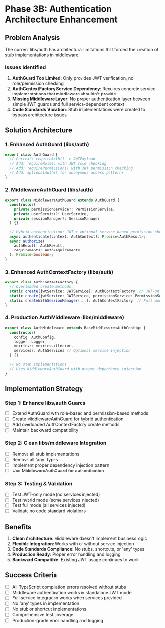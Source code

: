# Phase 3B: Authentication Architecture Enhancement

## Problem Analysis

The current libs/auth has architectural limitations that forced the creation of stub implementations in middleware:

### Issues Identified

1. **AuthGuard Too Limited**: Only provides JWT verification, no role/permission checking
2. **AuthContextFactory Service Dependency**: Requires concrete service implementations that middleware shouldn't provide
3. **Missing Middleware Layer**: No proper authentication layer between simple JWT guards and full service-dependent context
4. **Code Standards Violation**: Stub implementations were created to bypass architecture issues

## Solution Architecture

### 1. Enhanced AuthGuard (libs/auth)

```typescript
export class AuthGuard {
  // Current: requireAuth() -> JWTPayload
  // Add: requireRole() with JWT role checking
  // Add: requirePermission() with JWT permission checking
  // Add: optionalAuth() for anonymous access patterns
}
```

### 2. MiddlewareAuthGuard (libs/auth)

```typescript
export class MiddlewareAuthGuard extends AuthGuard {
  constructor(
    private permissionService?: PermissionService,
    private userService?: UserService,
    private sessionManager?: SessionManager
  ) {}

  // Hybrid authentication: JWT + optional service-based permission checking
  async authenticate(context: AuthContext): Promise<AuthResult>;
  async authorize(
    authResult: AuthResult,
    requirements: AuthRequirements
  ): Promise<boolean>;
}
```

### 3. Enhanced AuthContextFactory (libs/auth)

```typescript
export class AuthContextFactory {
  // Overloaded create methods:
  static create(jwtService: JWTService): AuthContextFactory  // JWT-only mode
  static create(jwtService: JWTService, permissionService: PermissionService, userService: UserService): AuthContextFactory  // Service mode
  static createWithSessionManager(...): AuthContextFactory  // Full mode
}
```

### 4. Production AuthMiddleware (libs/middleware)

```typescript
export class AuthMiddleware extends BaseMiddleware<AuthConfig> {
  constructor(
    config: AuthConfig,
    logger: Logger,
    metrics?: MetricsCollector,
    services?: AuthServices // Optional service injection
  ) {}

  // No stub implementations
  // Uses MiddlewareAuthGuard with proper dependency injection
}
```

## Implementation Strategy

### Step 1: Enhance libs/auth Guards

- [ ] Extend AuthGuard with role-based and permission-based methods
- [ ] Create MiddlewareAuthGuard for hybrid authentication
- [ ] Add overloaded AuthContextFactory create methods
- [ ] Maintain backward compatibility

### Step 2: Clean libs/middleware Integration

- [ ] Remove all stub implementations
- [ ] Remove all 'any' types
- [ ] Implement proper dependency injection pattern
- [ ] Use MiddlewareAuthGuard for authentication

### Step 3: Testing & Validation

- [ ] Test JWT-only mode (no services injected)
- [ ] Test hybrid mode (some services injected)
- [ ] Test full mode (all services injected)
- [ ] Validate no code standard violations

## Benefits

1. **Clean Architecture**: Middleware doesn't implement business logic
2. **Flexible Integration**: Works with or without service injection
3. **Code Standards Compliance**: No stubs, shortcuts, or 'any' types
4. **Production Ready**: Proper error handling and logging
5. **Backward Compatible**: Existing JWT usage continues to work

## Success Criteria

- [ ] All TypeScript compilation errors resolved without stubs
- [ ] Middleware authentication works in standalone JWT mode
- [ ] Full service integration works when services provided
- [ ] No 'any' types in implementation
- [ ] No stub or shortcut implementations
- [ ] Comprehensive test coverage
- [ ] Production-grade error handling and logging
